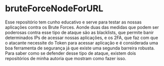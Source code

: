 # bruteForceNodeForURL
Esse repositório tem cunho educativo e serve para testar as nossas aplicações contra os Brute Forces.
Aonde duas das medidas que podem ser poderosas contra esse tipo de ataque são as blacklists, que permite banir determinados IPs de acessar nossas aplicações, e os 2FA, que faz com que o atacante necessite do Token para acessar aplicação e é considerada uma boa ferramenta de segurança já que existe uma segunda barreira robusta.
Para saber como se defender desse tipo de ataque, existem dois repositórios de minha autoria que mostram como fazer isso.
